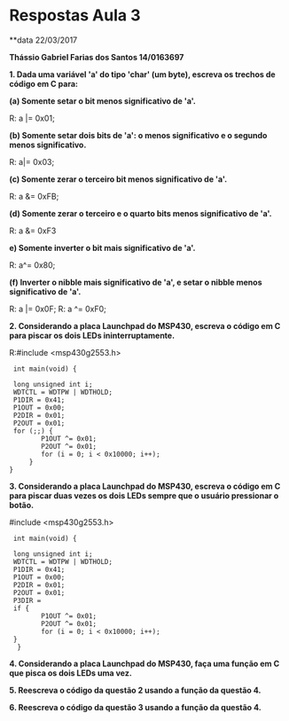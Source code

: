 # Respostas Aula 3

**data 22/03/2017

**Thássio Gabriel Farias dos Santos 14/0163697**

**1. Dada uma variável 'a' do tipo 'char' (um byte), escreva os trechos de código em C para:**

**(a) Somente setar o bit menos significativo de 'a'.**
  
  R: a |= 0x01;
  
**(b) Somente setar dois bits de 'a': o menos significativo e o segundo menos significativo.**
  
  R: a|= 0x03;
  
**(c) Somente zerar o terceiro bit menos significativo de 'a'.**
  
  R: a &= 0xFB;
  
**(d) Somente zerar o terceiro e o quarto bits menos significativo de 'a'.**
  
  R: a &= 0xF3
  
**e) Somente inverter o bit mais significativo de 'a'.**
  
  R: a^= 0x80;
  
**(f) Inverter o nibble mais significativo de 'a', e setar o nibble menos significativo de 'a'.**

  R: a |= 0x0F;
  R: a ^= 0xF0;
  
**2. Considerando a placa Launchpad do MSP430, escreva o código em C para piscar os dois LEDs ininterruptamente.**
  
  R:#include <msp430g2553.h>
 
     int main(void) {
     
     long unsigned int i;
     WDTCTL = WDTPW | WDTHOLD;
     P1DIR = 0x41;
     P1OUT = 0x00;
     P2DIR = 0x01;
     P2OUT = 0x01;
 	 for (;;) {
    		P1OUT ^= 0x01;
    		P2OUT ^= 0x01;
    	  	for (i = 0; i < 0x10000; i++);
    	 }
	}

**3. Considerando a placa Launchpad do MSP430, escreva o código em C para piscar duas vezes os dois LEDs sempre que o usuário pressionar o botão.**

#include <msp430g2553.h>
 
     int main(void) {
     
     long unsigned int i;
     WDTCTL = WDTPW | WDTHOLD;
     P1DIR = 0x41;
     P1OUT = 0x00;
     P2DIR = 0x01;
     P2OUT = 0x01;
     P3DIR = 
 	 if {
    		P1OUT ^= 0x01;
    		P2OUT ^= 0x01;
    		for (i = 0; i < 0x10000; i++);
 	 }
      }

**4. Considerando a placa Launchpad do MSP430, faça uma função em C que pisca os dois LEDs uma vez.**

**5. Reescreva o código da questão 2 usando a função da questão 4.**

**6. Reescreva o código da questão 3 usando a função da questão 4.**
